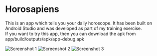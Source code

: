 # Horosapiens
This is an app which tells you your daily horoscope. It has been built on Android Studio and was developed as part of my training exercise.
<br> If you want to try this app, then you can download the apk from app/build/outputs/apk/app-debug.apk </br>

![Screenshot 1](https://s30.postimg.org/vev86mc8t/Screenshot_2016_12_30_23_29_43_185_com_example_u.png)
![Screenshot 2](https://s30.postimg.org/57u1antz1/Screenshot_2016_12_30_23_29_48_414_com_example_u.png)
![Screenshot 3](https://s30.postimg.org/6o5jsswvx/Screenshot_2016_12_30_23_29_53_427_com_example_u.png)
